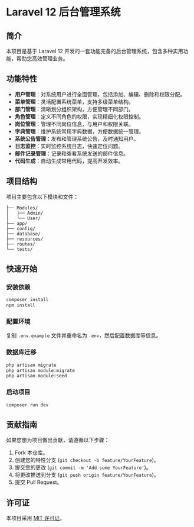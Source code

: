 # Laravel 12 后台管理系统

## 简介
本项目是基于 Laravel 12 开发的一套功能完备的后台管理系统，包含多种实用功能，帮助您高效管理业务。

## 功能特性
- **用户管理**：对系统用户进行全面管理，包括添加、编辑、删除和权限分配。
- **菜单管理**：灵活配置系统菜单，支持多级菜单结构。
- **部门管理**：清晰划分组织架构，方便管理不同部门。
- **角色管理**：定义不同角色的权限，实现精细化权限控制。
- **岗位管理**：管理不同岗位信息，与用户和权限关联。
- **字典管理**：维护系统常用字典数据，方便数据统一管理。
- **系统公告管理**：发布和管理系统公告，及时通知用户。
- **日志监控**：实时监控系统日志，快速定位问题。
- **邮件记录管理**：记录和查看系统发送的邮件信息。
- **代码生成**：自动生成常用代码，提高开发效率。

## 项目结构
项目主要包含以下模块和文件：
```
├── Modules/
│   ├── Admin/
│   └── User/
├── app/
├── config/
├── database/
├── resources/
├── routes/
└── tests/
```

## 快速开始
### 安装依赖
```bash
composer install
npm install
```

### 配置环境
复制 `.env.example` 文件并重命名为 `.env`，然后配置数据库等信息。

### 数据库迁移
```bash
php artisan migrate
php artisan module:migrate
php artisan module:seed
```

### 启动项目
```bash
composer run dev
```

## 贡献指南
如果您想为项目做出贡献，请遵循以下步骤：
1. Fork 本仓库。
2. 创建您的特性分支 (`git checkout -b feature/YourFeature`)。
3. 提交您的更改 (`git commit -m 'Add some YourFeature'`)。
4. 将更改推送到分支 (`git push origin feature/YourFeature`)。
5. 提交 Pull Request。

## 许可证
本项目采用 [MIT 许可证](LICENSE)。